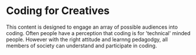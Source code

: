 # Coding for Creatives 

This content is designed to engage an array of possible audiences into coding. Often people have a perception that coding is for 'technical' minded people. However with the right attitude and learnng pedagodgy, all members of society can understand and participate in coding. 
